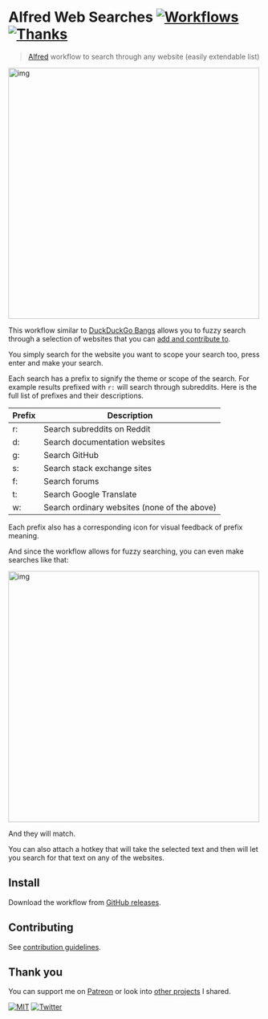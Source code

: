# Alfred Web Searches [![Workflows](https://img.shields.io/badge/-more%20workflows-0a0a0a.svg?style=flat&colorA=0a0a0a)](https://github.com/learn-anything/alfred-workflows#readme) [![Thanks](http://bit.ly/saythankss)](https://patreon.com/nikitavoloboev)

> [Alfred](https://www.alfredapp.com/) workflow to search through any website (easily extendable list)

<img src="https://i.imgur.com/KNiTsSe.png" width="500" alt="img">

This workflow similar to [DuckDuckGo Bangs](https://duckduckgo.com/bang?) allows you to fuzzy search through a selection of websites that you can [add and contribute to](CONTRIBUTING.md#readme).

You simply search for the website you want to scope your search too, press enter and make your search.

Each search has a prefix to signify the theme or scope of the search. For example results prefixed with `r:` will search through subreddits. Here is the full list of prefixes and their descriptions.

| Prefix | Description                                  |
| ------ | -------------------------------------------- |
| r:     | Search subreddits on Reddit                  |
| d:     | Search documentation websites                |
| g:     | Search GitHub                                |
| s:     | Search stack exchange sites                  |
| f:     | Search forums                                |
| t:     | Search Google Translate                      |
| w:     | Search ordinary websites (none of the above) |

Each prefix also has a corresponding icon for visual feedback of prefix meaning.

And since the workflow allows for fuzzy searching, you can even make searches like that:

<img src="https://i.imgur.com/VePdZ5b.png" width="500" alt="img">

And they will match.

You can also attach a hotkey that will take the selected text and then will let you search for that text on any of the websites.

## Install

Download the workflow from [GitHub releases](../../releases/latest).

## Contributing

See [contribution guidelines](CONTRIBUTING.md#readme).

## Thank you

You can support me on [Patreon](https://www.patreon.com/nikitavoloboev) or look into [other projects](https://nikitavoloboev.xyz/projects) I shared.

[![MIT](http://bit.ly/mitbadge)](LICENSE) [![Twitter](http://bit.ly/nikitweet)](https://twitter.com/nikitavoloboev)
